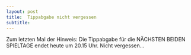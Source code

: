 ```yaml
---
layout: post
title:  Tippabgabe nicht vergessen
subtitle:  
---
```


Zum letzten Mal der Hinweis: Die Tippabgabe für die NÄCHSTEN BEIDEN SPIELTAGE endet heute um 20.15 Uhr. Nicht vergessen...


